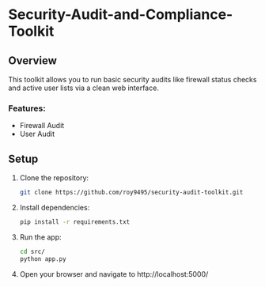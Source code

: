 # Security-Audit-and-Compliance-Toolkit

## Overview

This toolkit allows you to run basic security audits like firewall status checks and active user lists via a clean web interface.

### Features:

- Firewall Audit
- User Audit

## Setup

1. Clone the repository:
   ```bash
   git clone https://github.com/roy9495/security-audit-toolkit.git
   ```
2. Install dependencies:
   ```bash
   pip install -r requirements.txt
   ```
3. Run the app:
   ```bash
   cd src/
   python app.py
   ```
4. Open your browser and navigate to http://localhost:5000/
